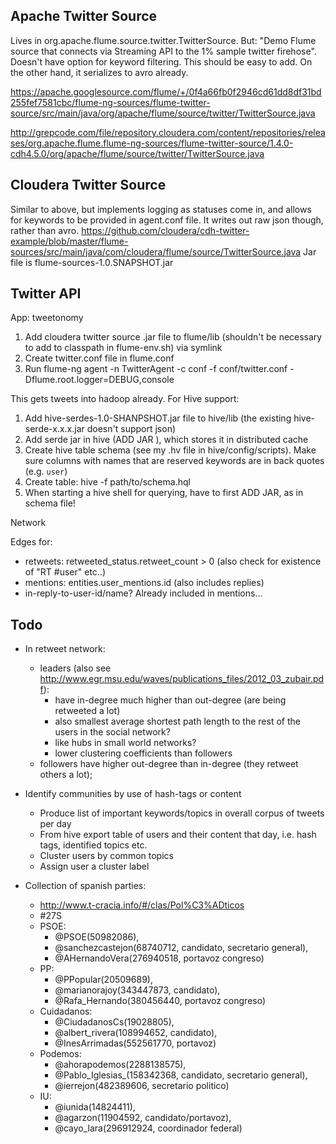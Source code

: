 ## Apache Twitter Source ##
Lives in org.apache.flume.source.twitter.TwitterSource. But: "Demo Flume source that connects via Streaming API to the 1% sample twitter firehose". Doesn't have option for keyword filtering. This should be easy to add. On the other hand, it serializes to avro already.

https://apache.googlesource.com/flume/+/0f4a66fb0f2946cd61dd8df31bd255fef7581cbc/flume-ng-sources/flume-twitter-source/src/main/java/org/apache/flume/source/twitter/TwitterSource.java

http://grepcode.com/file/repository.cloudera.com/content/repositories/releases/org.apache.flume.flume-ng-sources/flume-twitter-source/1.4.0-cdh4.5.0/org/apache/flume/source/twitter/TwitterSource.java

## Cloudera Twitter Source ##
Similar to above, but implements logging as statuses come in, and allows for keywords to be provided in agent.conf file. It writes out raw json though, rather than avro.
https://github.com/cloudera/cdh-twitter-example/blob/master/flume-sources/src/main/java/com/cloudera/flume/source/TwitterSource.java
Jar file is flume-sources-1.0.SNAPSHOT.jar

## Twitter API ##

App: tweetonomy

1. Add cloudera twitter source .jar file to flume/lib (shouldn't be necessary to add to classpath in flume-env.sh) via symlink
2. Create twitter.conf file in flume.conf
3. Run flume-ng agent -n TwitterAgent -c conf -f conf/twitter.conf -Dflume.root.logger=DEBUG,console

This gets tweets into hadoop already. For Hive support:

1. Add hive-serdes-1.0-SHANPSHOT.jar file to hive/lib (the existing hive-serde-x.x.x.jar doesn't support json)
2. Add serde jar in hive (ADD JAR <path to serde.jar>), which stores it in distributed cache
3. Create hive table schema (see my .hv file in hive/config/scripts). Make sure columns with names that are reserved keywords are in back quotes (e.g. `user`)
4. Create table: hive -f path/to/schema.hql
5. When starting a hive shell for querying, have to first ADD JAR, as in schema file!

Network

Edges for:
- retweets: retweeted_status.retweet_count > 0 (also check for existence of "RT #user" etc..)
- mentions: entities.user_mentions.id (also includes replies)
- in-reply-to-user-id/name? Already included in mentions...

## Todo ##
- In retweet network:
    + leaders (also see http://www.egr.msu.edu/waves/publications_files/2012_03_zubair.pdf): 
        + have in-degree much higher than out-degree (are being retweeted a lot) 
        + also smallest average shortest path length to the rest of the users in the social network?
        + like hubs in small world networks?
        + lower clustering coefficients than followers
    + followers have higher out-degree than in-degree (they retweet others a lot); 

- Identify communities by use of hash-tags or content
    + Produce list of important keywords/topics in overall corpus of tweets per day
    + From hive export table of users and their content that day, i.e. hash tags, identified topics etc.
    + Cluster users by common topics
    + Assign user a cluster label

- Collection of spanish parties:
    - http://www.t-cracia.info/#/clas/Pol%C3%ADticos
    - #27S
    - PSOE: 
        -  @PSOE(50982086), 
        -  @sanchezcastejon(68740712, candidato, secretario general), 
        -  @AHernandoVera(276940518, portavoz congreso)
    - PP: 
        - @PPopular(20509689), 
        - @marianorajoy(343447873, candidato), 
        - @Rafa_Hernando(380456440, portavoz congreso)
    - Cuidadanos: 
        - @CiudadanosCs(19028805), 
        - @albert_rivera(108994652, candidato), 
        - @InesArrimadas(552561770, portavoz)
    - Podemos: 
        - @ahorapodemos(2288138575), 
        - @Pablo_Iglesias_(158342368, candidato, secretario general), 
        - @ierrejon(482389606, secretario politico)
    - IU: 
        - @iunida(14824411), 
        - @agarzon(11904592, candidato/portavoz), 
        - @cayo_lara(296912924, coordinador federal)

